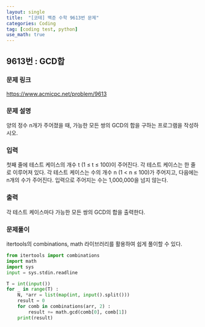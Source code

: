 ```yaml
---
layout: single
title:  "[코테] 백준 수학 9613번 문제"
categories: Coding
tag: [coding test, python]
use_math: true
---
```


## 9613번 : GCD합
### 문제 링크
<https://www.acmicpc.net/problem/9613>

### 문제 설명
양의 정수 n개가 주어졌을 때, 가능한 모든 쌍의 GCD의 합을 구하는 프로그램을 작성하시오.

### 입력
첫째 줄에 테스트 케이스의 개수 t (1 ≤ t ≤ 100)이 주어진다. 각 테스트 케이스는 한 줄로 이루어져 있다. 각 테스트 케이스는 수의 개수 n (1 < n ≤ 100)가 주어지고, 다음에는 n개의 수가 주어진다. 입력으로 주어지는 수는 1,000,000을 넘지 않는다.

### 출력
각 테스트 케이스마다 가능한 모든 쌍의 GCD의 합을 출력한다.

### 문제풀이
itertools의 combinations, math 라이브러리를 활용하여 쉽게 풀이할 수 있다.


```python
from itertools import combinations
import math
import sys
input = sys.stdin.readline

T = int(input())
for _ in range(T) :
    N, *arr = list(map(int, input().split()))
    result = 0 
    for comb in combinations(arr, 2) :
        result += math.gcd(comb[0], comb[1])
    print(result)
```
